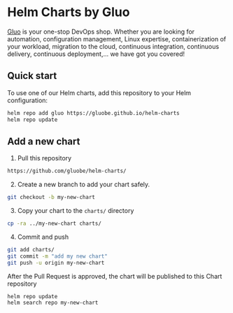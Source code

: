 # Helm Charts by Gluo

[Gluo](https://www.gluo.be) is your one-stop DevOps shop. Whether you are looking for automation, configuration management, Linux expertise, containerization of your workload, migration to the cloud, continuous integration, continuous delivery, continuous deployment,… we have got you covered!

## Quick start

To use one of our Helm charts, add this repository to your Helm configuration:
```bash
helm repo add gluo https://gluobe.github.io/helm-charts
helm repo update
```

## Add a new chart

1. Pull this repository 
```bash
https://github.com/gluobe/helm-charts/
```
2. Create a new branch to add your chart safely.
```bash
git checkout -b my-new-chart
```
3. Copy your chart to the `charts/` directory
```bash
cp -ra ../my-new-chart charts/
```
4. Commit and push
```bash
git add charts/
git commit -m "add my new chart"
git push -u origin my-new-chart
```

After the Pull Request is approved, the chart will be published to this Chart repository
```bash
helm repo update
helm search repo my-new-chart
```




